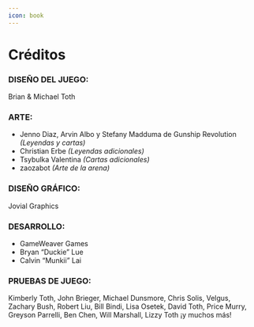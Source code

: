 ```yaml
---
icon: book
---
```


# Créditos

### DISEÑO DEL JUEGO:

Brian & Michael Toth

### ARTE:

* Jenno Diaz, Arvin Albo y Stefany Madduma de Gunship Revolution _(Leyendas y cartas)_
* Christian Erbe _(Leyendas adicionales)_
* Tsybulka Valentina _(Cartas adicionales)_
* zaozabot _(Arte de la arena)_

### DISEÑO GRÁFICO:

Jovial Graphics

### DESARROLLO:

* GameWeaver Games
* Bryan “Duckie” Lue
* Calvin “Munkii” Lai

### PRUEBAS DE JUEGO:

Kimberly Toth, John Brieger, Michael Dunsmore, Chris Solis, Velgus, Zachary Bush, Robert Liu, Bill Bindi, Lisa Osetek, David Toth, Price Murry, Greyson Parrelli, Ben Chen, Will Marshall, Lizzy Toth ¡y muchos más!
